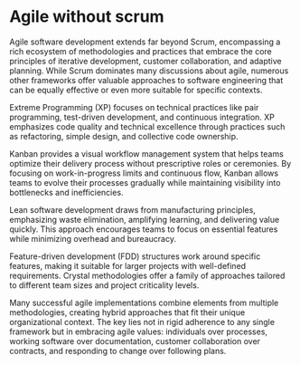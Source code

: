 # Agile without scrum

Agile software development extends far beyond Scrum, encompassing a rich ecosystem of methodologies and practices that embrace the core principles of iterative development, customer collaboration, and adaptive planning. While Scrum dominates many discussions about agile, numerous other frameworks offer valuable approaches to software engineering that can be equally effective or even more suitable for specific contexts.

Extreme Programming (XP) focuses on technical practices like pair programming, test-driven development, and continuous integration. XP emphasizes code quality and technical excellence through practices such as refactoring, simple design, and collective code ownership.

Kanban provides a visual workflow management system that helps teams optimize their delivery process without prescriptive roles or ceremonies. By focusing on work-in-progress limits and continuous flow, Kanban allows teams to evolve their processes gradually while maintaining visibility into bottlenecks and inefficiencies.

Lean software development draws from manufacturing principles, emphasizing waste elimination, amplifying learning, and delivering value quickly. This approach encourages teams to focus on essential features while minimizing overhead and bureaucracy.

Feature-driven development (FDD) structures work around specific features, making it suitable for larger projects with well-defined requirements. Crystal methodologies offer a family of approaches tailored to different team sizes and project criticality levels.

Many successful agile implementations combine elements from multiple methodologies, creating hybrid approaches that fit their unique organizational context. The key lies not in rigid adherence to any single framework but in embracing agile values: individuals over processes, working software over documentation, customer collaboration over contracts, and responding to change over following plans.
